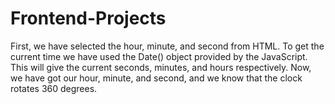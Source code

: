 # Frontend-Projects
First, we have selected the hour, minute, and second from HTML. To get the current time we have used the Date() object provided by the JavaScript. This will give the current seconds, minutes, and hours respectively. Now, we have got our hour, minute, and second, and we know that the clock rotates 360 degrees.
